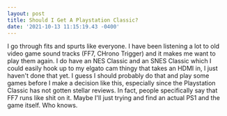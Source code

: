 ```yaml
--- 
layout: post 
title: Should I Get A Playstation Classic?
date: '2021-10-13 11:15:19.43 -0400' 
--- 
```

I go through fits and spurts like everyone. I have been listening a lot to old video game sound tracks (FF7, 
CHrono Trigger) and it makes me want to play them again. I do have an NES Classic and an SNES Classic which I 
could easily hook up to my elgato cam thingy that takes an HDMI in, I just haven't done that yet. I guess I 
should probably do that and play some games before I make a decision like this, especially since the Playstation 
Classic has not gotten stellar reviews. In fact, people specifically say that FF7 runs like shit on it. Maybe 
I'll just trying and find an actual PS1 and the game itself. Who knows. 
